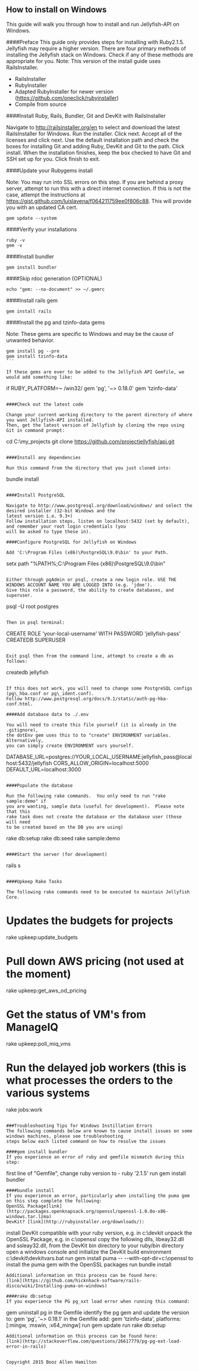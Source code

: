 ## How to install on Windows

This guide will walk you through how to install and run Jellyfish-API on Windows.

####Preface
This guide only provides steps for installing with Ruby2.1.5. Jellyfish may require a higher version. There are
four primary methods of installing the Jellyfish stack on Windows. Check if any of these methods are appropriate for
you. Note: This version of the install guide uses RailsInstaller.
* RailsInstaller
* RubyInstaller
* Adapted RubyInstaller for newer version (https://github.com/oneclick/rubyinstaller)
* Compile from source

####Install Ruby, Rails, Bundler, Git and DevKit with RailsInstaller

Navigate to http://railsinstaller.org/en to select and download the latest RailsInstaller for Windows.
Run the installer. Click next. Accept all of the licenses and click next. Use the default installation path and check
the boxes for installing Git and adding Ruby, DevKit and Git to the path. Click install.
When the installation finishes, keep the box checked to have Git and SSH set up for you. Click finish to exit.

####Update your Rubygems install

Note: You may run into SSL errors on this step. If you are behind a proxy server, attempt to run this with a direct
internet connection. If this is not the case, attempt the instructions at
https://gist.github.com/luislavena/f064211759ee0f806c88. This will provide you with an updated CA cert.

````
gem update --system
````

####Verify your installations

````
ruby -v
gem -v
````

####Install bundler

````
gem install bundler
````

####Skip rdoc generation (OPTIONAL)

````
echo "gem: --no-document" >> ~/.gemrc
````

####Install rails gem

````
gem install rails
````

####Install the pg and tzinfo-data gems

Note: These gems are specific to Windows and may be the cause of unwanted behavior.
````
gem install pg --pre
gem install tzinfo-data
```

If these gems are ever to be added to the Jellyfish API Gemfile, we would add something like:

````
if RUBY_PLATFORM=~ /win32/
    gem 'pg', '~> 0.18.0'
    gem 'tzinfo-data'
````

####Check out the latest code

Change your current working directory to the parent directory of where you want Jellyfish-API installed.
Then, get the latest version of Jellyfish by cloning the repo using Git in command prompt:

````
cd C:\my_projects
git clone https://github.com/projectjellyfish/api.git
````

####Install any dependencies

Run this command from the directory that you just cloned into:

````
bundle install
````

####Install PostgreSQL

Navigate to http://www.postgresql.org/download/windows/ and select the desired installer (32-bit Windows and the
latest version i.e. 9.3+)
Follow installation steps, listen on localhost:5432 (set by default), and remember your root login credentials (you
will be asked to type these in).

####Configure PostgreSQL for Jellyfish on Windows

Add 'C:\Program Files (x86)\PostgreSQL\9.0\bin' to your Path.

````
setx path "%PATH%;C:\Program Files (x86)\PostgreSQL\9.0\bin"
````

Either through pgAdmin or psql, create a new login role. USE THE WINDOWS ACCOUNT NAME YOU ARE LOGGED INTO (e.g. 'jdoe').
Give this role a password, the ability to create databases, and superuser.

````
psql -U root postgres
````

Then in psql terminal:

````
CREATE ROLE 'your-local-username' WITH PASSWORD 'jellyfish-pass' CREATEDB SUPERUSER
````

Exit psql then from the command line, attempt to create a db as follows:

````
createdb jellyfish
````

If this does not work, you will need to change some PostgreSQL configs (pg\_hba.conf or pg\_ident.conf).
Follow http://www.postgresql.org/docs/9.1/static/auth-pg-hba-conf.html.

####Add database data to ./.env

You will need to create this file yourself (it is already in the .gitignore),
the dotEnv gem uses this to to "create" ENVIRONMENT variables.  Alternatively,
you can simply create ENVIRONMENT vars yourself.

````
DATABASE_URL=postgres://YOUR_LOCAL_USERNAME:jellyfish_pass@localhost:5432/jellyfish
CORS_ALLOW_ORIGIN=localhost:5000
DEFAULT_URL=localhost:3000
````

####Populate the database

Run the following rake commands.  You only need to run "rake sample:demo" if
you are wanting, sample data (useful for development).  Please note that this
rake task does not create the database or the database user (those will need
to be created based on the DB you are using)

````
rake db:setup
rake db:seed
rake sample:demo
````

####Start the server (for development)

````
rails s
````

####Upkeep Rake Tasks

The following rake commands need to be executed to maintain Jellyfish Core.

````
# Updates the budgets for projects
rake upkeep:update_budgets

# Pull down AWS pricing (not used at the moment)
rake upkeep:get_aws_od_pricing

# Get the status of VM's from ManageIQ
rake upkeep:poll_miq_vms

# Run the delayed job workers (this is what processes the orders to the various systems
rake jobs:work
````

###Troubleshooting Tips for Windows Instillation Errors
The following commands below are known to cause install issues on some windows machines, please see troubleshooting
steps below each listed command on how to resolve the issues

####gem install bundler
If you experience an error of ruby and gemfile mismatch during this step:
````
first line of "Gemfile", change ruby version to - ruby '2.1.5'
run gem install bundler
````
####bundle install
If you experience an error, particularly when installing the puma gem on this step complete the following:
OpenSSL Package[link](http://packages.openknapsack.org/openssl/openssl-1.0.0o-x86-windows.tar.lzma)
DevKit? [link](http://rubyinstaller.org/downloads/):
````
install DevKit compatible with your ruby version, e.g. in c:\devkit
unpack the OpenSSL Package, e.g. in c:\openssl
copy the following dlls, libeay32.dll and ssleay32.dll, from the DevKit bin directory to your ruby/bin directory
open a windows console and initialize the DevKit build environment c:\devkit\devkitvars.bat
run gem install puma -- --with-opt-dir=c:\openssl to install the puma gem with the OpenSSL packages
run bundle install
````
Additional information on this process can be found here:
[link](https://github.com/hicknhack-software/rails-disco/wiki/Installing-puma-on-windows)

####rake db:setup
If you experience the PG pg_xxt load error when running this command:
````
gem uninstall pg
in the Gemfile identify the pg gem and update the version to:  gem 'pg', '~> 0.18.1'
in the Gemfile add:  gem 'tzinfo-data', platforms: [:mingw, :mswin, :x64_mingw]
run gem update
run rake db:setup
````
Additional information on this process can be found here:
[link](http://stackoverflow.com/questions/26617779/pg-pg-ext-load-error-in-rails)


Copyright 2015 Booz Allen Hamilton
